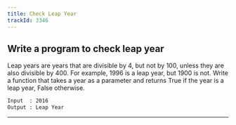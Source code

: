 ```yaml
---
title: Check Leap Year
trackId: 3346
---
```


## Write a program to check leap year

Leap years are years that are divisible by 4, but not by 100, unless they are also divisible by 400. For example, 1996 is a leap year, but 1900 is not. Write a function that takes a year as a parameter and returns True if the year is a leap year, False otherwise.

```txt
Input  : 2016
Output : Leap Year
```

---
